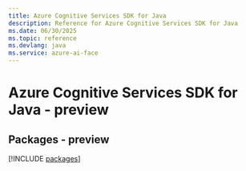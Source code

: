 ```yaml
---
title: Azure Cognitive Services SDK for Java
description: Reference for Azure Cognitive Services SDK for Java
ms.date: 06/30/2025
ms.topic: reference
ms.devlang: java
ms.service: azure-ai-face
---
```

# Azure Cognitive Services SDK for Java - preview
## Packages - preview
[!INCLUDE [packages](cognitive-services-index.md)]